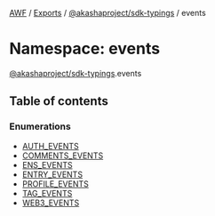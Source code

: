 [AWF](../README.md) / [Exports](../modules.md) / [@akashaproject/sdk-typings](_akashaproject_sdk_typings.md) / events

# Namespace: events

[@akashaproject/sdk-typings](_akashaproject_sdk_typings.md).events

## Table of contents

### Enumerations

- [AUTH\_EVENTS](../enums/_akashaproject_sdk_typings.events.AUTH_EVENTS.md)
- [COMMENTS\_EVENTS](../enums/_akashaproject_sdk_typings.events.COMMENTS_EVENTS.md)
- [ENS\_EVENTS](../enums/_akashaproject_sdk_typings.events.ENS_EVENTS.md)
- [ENTRY\_EVENTS](../enums/_akashaproject_sdk_typings.events.ENTRY_EVENTS.md)
- [PROFILE\_EVENTS](../enums/_akashaproject_sdk_typings.events.PROFILE_EVENTS.md)
- [TAG\_EVENTS](../enums/_akashaproject_sdk_typings.events.TAG_EVENTS.md)
- [WEB3\_EVENTS](../enums/_akashaproject_sdk_typings.events.WEB3_EVENTS.md)
